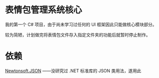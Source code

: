 ﻿# 表情包管理系统核心

我的第一个 C# 项目，由于尚未学习过任何的 UI 框架因此只能做核心模块部分。

较为简陋，计划做完将表情包文件存入指定文件夹的功能后就暂时停止制作。

# 依赖

[Newtonsoft.JSON](https://github.com/JamesNK/Newtonsoft.Json) ——没研究过 .NET 标准库的 JSON 类用法，遂用此